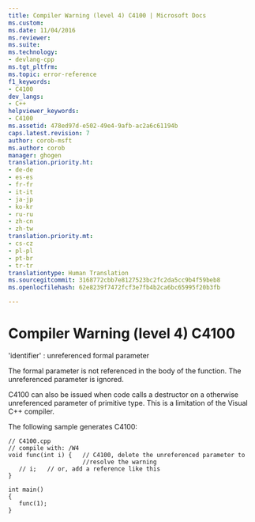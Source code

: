 ```yaml
---
title: Compiler Warning (level 4) C4100 | Microsoft Docs
ms.custom: 
ms.date: 11/04/2016
ms.reviewer: 
ms.suite: 
ms.technology:
- devlang-cpp
ms.tgt_pltfrm: 
ms.topic: error-reference
f1_keywords:
- C4100
dev_langs:
- C++
helpviewer_keywords:
- C4100
ms.assetid: 478ed97d-e502-49e4-9afb-ac2a6c61194b
caps.latest.revision: 7
author: corob-msft
ms.author: corob
manager: ghogen
translation.priority.ht:
- de-de
- es-es
- fr-fr
- it-it
- ja-jp
- ko-kr
- ru-ru
- zh-cn
- zh-tw
translation.priority.mt:
- cs-cz
- pl-pl
- pt-br
- tr-tr
translationtype: Human Translation
ms.sourcegitcommit: 3168772cbb7e8127523bc2fc2da5cc9b4f59beb8
ms.openlocfilehash: 62e8239f7472fcf3e7fb4b2ca6bc65995f20b3fb

---
```

# Compiler Warning (level 4) C4100
'identifier' : unreferenced formal parameter  
  
 The formal parameter is not referenced in the body of the function. The unreferenced parameter is ignored.  
  
 C4100 can also be issued when code calls a destructor on a otherwise unreferenced parameter of primitive type.  This is a limitation of the Visual C++ compiler.  
  
 The following sample generates C4100:  
  
```  
// C4100.cpp  
// compile with: /W4  
void func(int i) {   // C4100, delete the unreferenced parameter to  
                     //resolve the warning  
   // i;   // or, add a reference like this  
}  
  
int main()  
{  
   func(1);  
}  
```


<!--HONumber=Jan17_HO1-->



